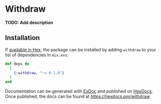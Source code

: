 # Withdraw

**TODO: Add description**

## Installation

If [available in Hex](https://hex.pm/docs/publish), the package can be installed
by adding `withdraw` to your list of dependencies in `mix.exs`:

```elixir
def deps do
  [
    {:withdraw, "~> 0.1.0"}
  ]
end
```

Documentation can be generated with [ExDoc](https://github.com/elixir-lang/ex_doc)
and published on [HexDocs](https://hexdocs.pm). Once published, the docs can
be found at <https://hexdocs.pm/withdraw>.

